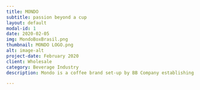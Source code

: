 ```yaml
---
title: MONDO
subtitle: passion beyond a cup
layout: default
modal-id: 1
date: 2020-02-05
img: MondoBoxBrasil.png
thumbnail: MONDO LOGO.png
alt: image-alt
project-date: February 2020
client: Wholesale
category: Beverage Industry
description: Mondo is a coffee brand set-up by BB Company establishing the implementation of the new standards of coffee consumption as its main goal.

---
```

